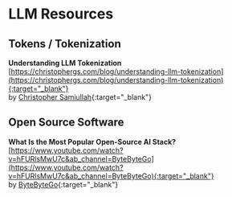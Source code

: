 # LLM Resources

## Tokens / Tokenization

__Understanding LLM Tokenization__<br>
[https://christophergs.com/blog/understanding-llm-tokenization](https://christophergs.com/blog/understanding-llm-tokenization){:target="_blank"}<br>
by [Christopher Samiullah](https://christophergs.com){:target="_blank"}

## Open Source Software

__What Is the Most Popular Open-Source AI Stack?__<br>
[https://www.youtube.com/watch?v=hFURlsMwU7c&ab_channel=ByteByteGo](https://www.youtube.com/watch?v=hFURlsMwU7c&ab_channel=ByteByteGo){:target="_blank"}<br>
by [ByteByteGo](https://www.youtube.com/c/ByteByteGo){:target="_blank"}